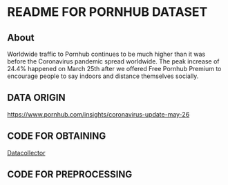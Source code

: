 # README FOR PORNHUB DATASET

## About
Worldwide traffic to Pornhub continues to be much higher than it was before the Coronavirus pandemic spread worldwide. The peak increase of 24.4% happened on March 25th after we offered Free Pornhub Premium to encourage people to say indoors and distance themselves socially.

## DATA ORIGIN
https://www.pornhub.com/insights/coronavirus-update-may-26

## CODE FOR OBTAINING
[Datacollector](/./src/data_management/data_collection.py)

## CODE FOR PREPROCESSING

